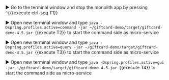 ▶️  Go to the terminal window and stop the monolith app by pressing `^C`{{execute ctrl-seq T1}}

▶️  Open new terminal window and type `java -Dspring.profiles.active=command -jar ~/giftcard-demo/target/giftcard-demo-4.5.jar `{{execute T2}} to start the command side as micro-service

▶️  Open new terminal window and type `java -Dspring.profiles.active=query -jar ~/giftcard-demo/target/giftcard-demo-4.5.jar `{{execute T3}} to start the command side as micro-service

▶️  Open new terminal window and type `java -Dspring.profiles.active=gui -jar ~/giftcard-demo/target/giftcard-demo-4.5.jar `{{execute T4}} to start the command side as micro-service
